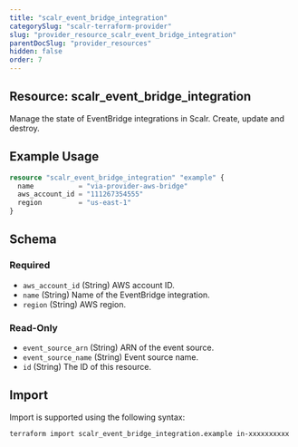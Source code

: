 ```yaml
---
title: "scalr_event_bridge_integration"
categorySlug: "scalr-terraform-provider"
slug: "provider_resource_scalr_event_bridge_integration"
parentDocSlug: "provider_resources"
hidden: false
order: 7
---
```

## Resource: scalr_event_bridge_integration

Manage the state of EventBridge integrations in Scalr. Create, update and destroy.

## Example Usage

```terraform
resource "scalr_event_bridge_integration" "example" {
  name           = "via-provider-aws-bridge"
  aws_account_id = "111267354555"
  region         = "us-east-1"
}
```

<!-- schema generated by tfplugindocs -->
## Schema

### Required

- `aws_account_id` (String) AWS account ID.
- `name` (String) Name of the EventBridge integration.
- `region` (String) AWS region.

### Read-Only

- `event_source_arn` (String) ARN of the event source.
- `event_source_name` (String) Event source name.
- `id` (String) The ID of this resource.

## Import

Import is supported using the following syntax:

```shell
terraform import scalr_event_bridge_integration.example in-xxxxxxxxxx
```
